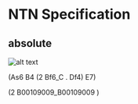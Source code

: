 # NTN Specification

## absolute


![alt text](/test.png)


(As6 B4 (2 Bf6_C . Df4) E7)

(2 B00109009_B00109009 )

